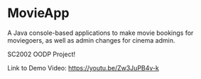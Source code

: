 # MovieApp

A Java console-based applications to make movie bookings for moviegoers, as well as admin changes for cinema admin.

SC2002 OODP Project!

Link to Demo Video: https://youtu.be/Zw3JuPB4v-k
